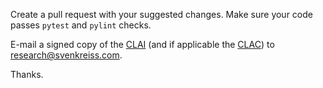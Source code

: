 Create a pull request with your suggested changes. Make sure your code passes
`pytest` and `pylint` checks.

E-mail a signed copy of the
[CLAI](https://github.com/vita-epfl/openpifpaf/blob/master/CLAI.txt)
(and if applicable the
[CLAC](https://github.com/vita-epfl/openpifpaf/blob/master/CLAC.txt))
to research@svenkreiss.com.

Thanks.
